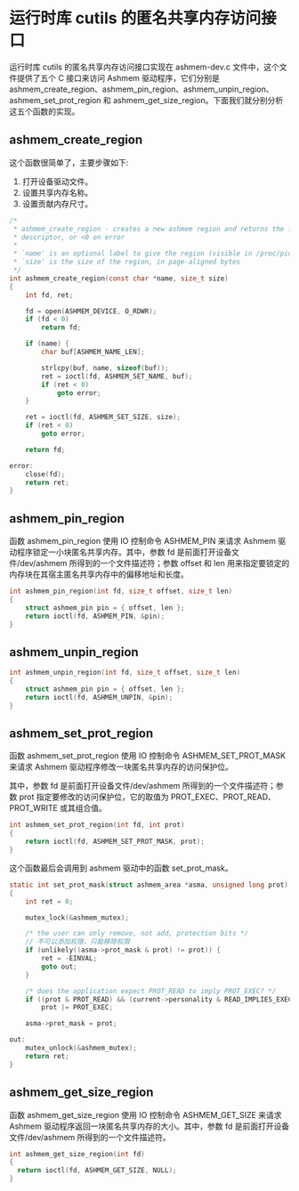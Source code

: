 # 运行时库 cutils 的匿名共享内存访问接口

运行时库 cutils 的匿名共享内存访问接口实现在 ashmem-dev.c 文件中，这个文件提供了五个 C 接口来访问 Ashmem 驱动程序，它们分别是 ashmem_create_region、ashmem_pin_region、ashmem_unpin_region、ashmem_set_prot_region 和 ashmem_get_size_region。下面我们就分别分析这五个函数的实现。

## ashmem_create_region

这个函数很简单了，主要步骤如下:

1. 打开设备驱动文件。
2. 设置共享内存名称。
3. 设置贡献内存尺寸。

```c
/*
 * ashmem_create_region - creates a new ashmem region and returns the file
 * descriptor, or <0 on error
 *
 * `name' is an optional label to give the region (visible in /proc/pid/maps)
 * `size' is the size of the region, in page-aligned bytes
 */
int ashmem_create_region(const char *name, size_t size)
{
	int fd, ret;

	fd = open(ASHMEM_DEVICE, O_RDWR);
	if (fd < 0)
		return fd;

	if (name) {
		char buf[ASHMEM_NAME_LEN];

		strlcpy(buf, name, sizeof(buf));
		ret = ioctl(fd, ASHMEM_SET_NAME, buf);
		if (ret < 0)
			goto error;
	}

	ret = ioctl(fd, ASHMEM_SET_SIZE, size);
	if (ret < 0)
		goto error;

	return fd;

error:
	close(fd);
	return ret;
}
```

## ashmem_pin_region

函数 ashmem_pin_region 使用 IO 控制命令 ASHMEM_PIN 来请求 Ashmem 驱动程序锁定一小块匿名共享内存。其中，参数 fd 是前面打开设备文件/dev/ashmem 所得到的一个文件描述符；参数 offset 和 len 用来指定要锁定的内存块在其宿主匿名共享内存中的偏移地址和长度。

```c
int ashmem_pin_region(int fd, size_t offset, size_t len)
{
	struct ashmem_pin pin = { offset, len };
	return ioctl(fd, ASHMEM_PIN, &pin);
}
```

## ashmem_unpin_region

```c
int ashmem_unpin_region(int fd, size_t offset, size_t len)
{
	struct ashmem_pin pin = { offset, len };
	return ioctl(fd, ASHMEM_UNPIN, &pin);
}
```

## ashmem_set_prot_region

函数 ashmem_set_prot_region 使用 IO 控制命令 ASHMEM_SET_PROT_MASK 来请求 Ashmem 驱动程序修改一块匿名共享内存的访问保护位。

其中，参数 fd 是前面打开设备文件/dev/ashmem 所得到的一个文件描述符；参数 prot 指定要修改的访问保护位，它的取值为 PROT_EXEC、PROT_READ、PROT_WRITE 或其组合值。

```c
int ashmem_set_prot_region(int fd, int prot)
{
	return ioctl(fd, ASHMEM_SET_PROT_MASK, prot);
}
```

这个函数最后会调用到 ashmem 驱动中的函数 set_prot_mask。

```c
static int set_prot_mask(struct ashmem_area *asma, unsigned long prot)
{
	int ret = 0;

	mutex_lock(&ashmem_mutex);

	/* the user can only remove, not add, protection bits */
    // 不可以添加权限，只能移除权限
	if (unlikely((asma->prot_mask & prot) != prot)) {
		ret = -EINVAL;
		goto out;
	}

	/* does the application expect PROT_READ to imply PROT_EXEC? */
	if ((prot & PROT_READ) && (current->personality & READ_IMPLIES_EXEC))
		prot |= PROT_EXEC;

	asma->prot_mask = prot;

out:
	mutex_unlock(&ashmem_mutex);
	return ret;
}
```

## ashmem_get_size_region

函数 ashmem_get_size_region 使用 IO 控制命令 ASHMEM_GET_SIZE 来请求 Ashmem 驱动程序返回一块匿名共享内存的大小。其中，参数 fd 是前面打开设备文件/dev/ashmem 所得到的一个文件描述符。

```c
int ashmem_get_size_region(int fd)
{
  return ioctl(fd, ASHMEM_GET_SIZE, NULL);
}
```
